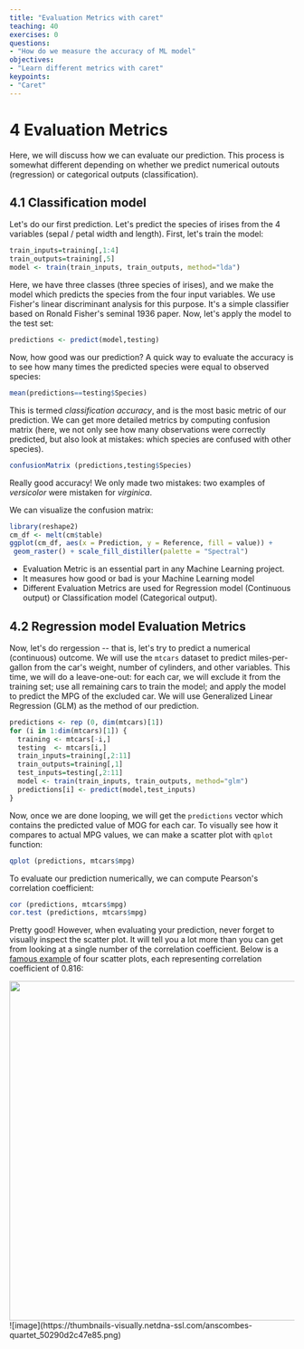 ```yaml
---
title: "Evaluation Metrics with caret"
teaching: 40
exercises: 0
questions:
- "How do we measure the accuracy of ML model"
objectives:
- "Learn different metrics with caret"
keypoints:
- "Caret"
---
```


# 4 Evaluation Metrics 

Here, we will discuss how we can evaluate our prediction. This process is somewhat different depending on whether we predict numerical outouts (regression) or categorical outputs (classification).

## 4.1 Classification model 

Let's do our first prediction. Let's predict the species of irises from the 4 variables (sepal / petal width and length). First, let's train the model:

```r
train_inputs=training[,1:4]
train_outputs=training[,5]
model <- train(train_inputs, train_outputs, method="lda")
```

Here, we have three classes (three species of irises), and we make the model which predicts the species from the four input variables. We use Fisher's linear discriminant analysis for this purpose. It's a simple classifier based on Ronald Fisher's seminal 1936 paper. Now, let's apply the model to the test set:

```r
predictions <- predict(model,testing)
```

Now, how good was our prediction? A quick way to evaluate the accuracy is to see how many times the predicted species were equal to observed species:

```r
mean(predictions==testing$Species)
```

This is termed *classification accuracy*, and is the most basic metric of our prediction. We can get more detailed metrics by computing confusion matrix (here, we not only see how many observations were correctly predicted, but also look at mistakes: which species are confused with other species).

```r
confusionMatrix (predictions,testing$Species)
```

Really good accuracy! We only made two mistakes: two examples of *versicolor* were mistaken for *virginica*.

We can visualize the confusion matrix:

```r
library(reshape2)
cm_df <- melt(cm$table)
ggplot(cm_df, aes(x = Prediction, y = Reference, fill = value)) +
 geom_raster() + scale_fill_distiller(palette = "Spectral") 
``` 


- Evaluation Metric is an essential part in any Machine Learning project.
- It measures how good or bad is your Machine Learning model
- Different Evaluation Metrics are used for Regression model (Continuous output) or Classification model (Categorical output).

## 4.2 Regression model Evaluation Metrics

Now, let's do rergession -- that is, let's try to predict a numerical (continuous) outcome. We will use the `mtcars` dataset to predict miles-per-gallon from the car's weight, number of cylinders, and other variables. This time, we will do a leave-one-out: for each car, we will exclude it from the training set; use all remaining cars to train the model; and apply the model to predict the MPG of the excluded car. We will use Generalized Linear Regression (GLM) as the method of our prediction.

```r
predictions <- rep (0, dim(mtcars)[1])
for (i in 1:dim(mtcars)[1]) {
  training <- mtcars[-i,]
  testing  <- mtcars[i,] 
  train_inputs=training[,2:11]
  train_outputs=training[,1]
  test_inputs=testing[,2:11]
  model <- train(train_inputs, train_outputs, method="glm")
  predictions[i] <- predict(model,test_inputs)
}
```

Now, once we are done looping, we will get the `predictions` vector which contains the predicted value of MOG for each car. To visually see how it compares to actual MPG values, we can make a scatter plot with `qplot` function:

```r
qplot (predictions, mtcars$mpg)
```

To evaluate our prediction numerically, we can compute Pearson's correlation coefficient:

```r
cor (predictions, mtcars$mpg)
cor.test (predictions, mtcars$mpg)
```

Pretty good! However, when evaluating your prediction, never forget to visually inspect the scatter plot. It will tell you a lot more than you can get from looking at a single number of the correlation coefficient. Below is a [famous example](https://en.wikipedia.org/wiki/Anscombe%27s_quartet) of four scatter plots, each representing correlation coefficient of 0.816: 

<img src="https://thumbnails-visually.netdna-ssl.com/anscombes-quartet_50290d2c47e85.png" width="600" />
![image](https://thumbnails-visually.netdna-ssl.com/anscombes-quartet_50290d2c47e85.png)

